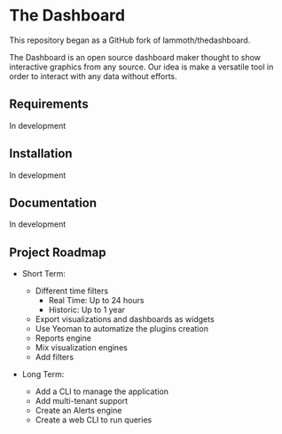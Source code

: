 # The Dashboard

This repository began as a GitHub fork of lammoth/thedashboard.

The Dashboard is an open source dashboard maker thought to show interactive graphics from any source.
Our idea is make a versatile tool in order to interact with any data without efforts.

## Requirements
In development

## Installation
In development

## Documentation
In development

## Project Roadmap

+ Short Term:
    + Different time filters
        + Real Time: Up to 24 hours
        + Historic: Up to 1 year
    + Export visualizations and dashboards as widgets
    + Use Yeoman to automatize the plugins creation
    + Reports engine
    + Mix visualization engines
    + Add filters
 
+ Long Term:
   + Add a CLI to manage the application
   + Add multi-tenant support
   + Create an Alerts engine
   + Create a web CLI to run queries